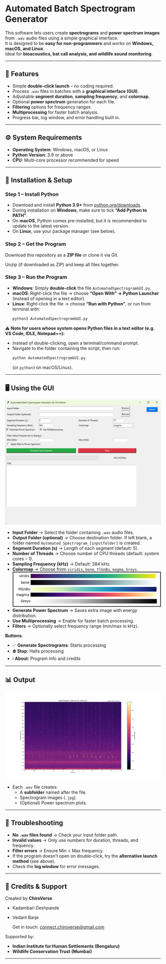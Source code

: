 # Automated Batch Spectrogram Generator

This software lets users create **spectrograms** and **power spectrum images** from `.wav` audio files using a simple graphical interface.  
It is designed to be **easy for non-programmers** and works on **Windows, macOS, and Linux**.  
Ideal for **bioacoustics, bat call analysis, and wildlife sound monitoring**.

---

## 📌 Features
- Simple **double-click launch** – no coding required.
- Process `.wav` files in batches with a **graphical interface (GUI)**.
- Adjustable **segment duration**, **sampling frequency**, and **colormap**.
- Optional **power spectrum** generation for each file.
- **Filtering** options for frequency ranges.
- **Multiprocessing** for faster batch analysis.
- Progress bar, log window, and error handling built in.

---

## ⚙️ System Requirements
- **Operating System**: Windows, macOS, or Linux  
- **Python Version**: 3.9 or above  
- **CPU**: Multi-core processor recommended for speed  

---

## 🚀 Installation & Setup

### Step 1 – Install Python
- Download and install **Python 3.9+** from [python.org/downloads](https://www.python.org/downloads/).  
- During installation on **Windows**, make sure to tick **“Add Python to PATH”**.  
- On **macOS**, Python comes pre-installed, but it is recommended to update to the latest version.  
- On **Linux**, use your package manager (see below).

### Step 2 – Get the Program
Download this repository as a **ZIP file** or clone it via Git.

Unzip (if downloaded as ZIP) and keep all files together.

### Step 3 – Run the Program
- **Windows**: Simply **double-click** the file `AutomatedSpectrogramGUI.py`.  
- **macOS**: Right-click the file → choose **“Open With” → Python Launcher** (instead of opening in a text editor).  
- **Linux**: Right-click the file → choose **“Run with Python”**, or run from terminal with:
  ```bash
  python3 AutomatedSpectrogramGUI.py
  ```

⚠️ **Note for users whose system opens Python files in a text editor (e.g. VS Code, IDLE, Notepad++):**  
- Instead of double-clicking, open a terminal/command prompt.  
- Navigate to the folder containing the script, then run:
  ```bash
  python AutomatedSpectrogramGUI.py
  ```
  (or `python3` on macOS/Linux).

---

## 🖥️ Using the GUI

![GUI Screenshot](images/Spectrogram_Generator_GUI.png)

- **Input Folder** → Select the folder containing `.wav` audio files.  
- **Output Folder (optional)** → Choose destination folder. If left blank, a folder named `Automated_Spectrogram_[inputfolder]` is created.  
- **Segment Duration (s)** → Length of each segment (default: 5).  
- **Number of Threads** → Choose number of CPU threads (default: system cores – 1).  
- **Sampling Frequency (kHz)** → Default: 384 kHz.  
- **Colormap** → Choose from `viridis`, `bone`, `YlGnBu`, `magma`, `Greys`.
  ![Colormap](images/Colormap.png)
- **Generate Power Spectrum** → Saves extra image with energy distribution.  
- **Use Multiprocessing** → Enable for faster batch processing.  
- **Filters** → Optionally select frequency range (min/max in kHz).  

**Buttons**:
- ✅ **Generate Spectrograms**: Starts processing  
- ⛔ **Stop**: Halts processing  
- ℹ️ **About**: Program info and credits  

---

## 📊 Output

![Spectrogram Example](images/Output_Example.jpg)

- Each `.wav` file creates:
  - A **subfolder** named after the file.
  - Spectrogram images (`.jpg`).
  - (Optional) Power spectrum plots.  

---

## 🔧 Troubleshooting
- **No `.wav` files found** → Check your input folder path.  
- **Invalid values** → Only use numbers for duration, threads, and frequency.  
- **Filter errors** → Ensure Min < Max frequency.  
- If the program doesn’t open on double-click, try the **alternative launch method** (see above).  
- Check the **log window** for error messages.  

---

## 👥 Credits & Support
Created by **ChiroVerse**  

- Kadambari Deshpande
- Vedant Barje

  Get in touch: [connect.chiroverse@gmail.com](mailto:connect.chiroverse@gmail.com) 

Supported by:  
- **Indian Institute for Human Settlements (Bengaluru)**  
- **Wildlife Conservation Trust (Mumbai)**  

---
